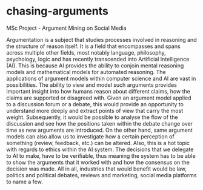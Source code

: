 # chasing-arguments
MSc Project - Argument Mining on Social Media

Argumentation is a subject that studies processes involved in reasoning and the structure of reason itself. It is a field that encompasses and spans across multiple other fields, most notably language, philosophy, psychology, logic and has recently transcended into Artificial Intelligence (AI). This is because AI provides the ability to conjoin mental reasoning models and mathematical models for automated reasoning. The applications of argument models within computer science and AI are vast in possibilities. The ability to view and model such arguments provides important insight into how humans reason about different claims, how the claims are supported or disagreed with. Given an argument model applied to a discussion forum or a debate, this would provide an opportunity to understand more deeply and extract points of view that carry the most weight. Subsequently, it would be possible to analyse the flow of the discussion and see how the positions taken within the debate change over time as new arguments are introduced. On the other hand, same argument models can also allow us to investigate how a certain perception of something (review, feedback, etc.) can be altered. Also, this is a hot topic with regards to ethics within the AI system. The decisions that we delegate to AI to make, have to be verifiable, thus meaning the system has to be able to show the arguments that it worked with and how the consensus on the decision was made. All in all, industries that would benefit would be law, politics and political debates, reviews and marketing, social media platforms to name a few.
